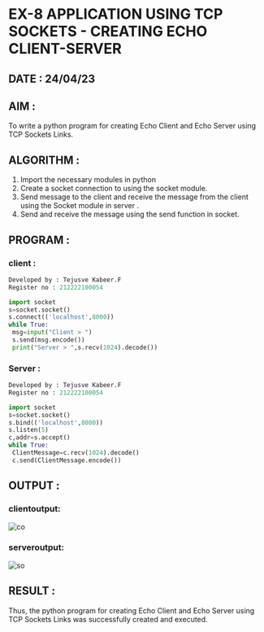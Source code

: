 # EX-8 APPLICATION USING TCP SOCKETS - CREATING ECHO CLIENT-SERVER

## DATE : 24/04/23

## AIM :
To write a python program for creating Echo Client and Echo Server using TCP
Sockets Links.

## ALGORITHM :
1. Import the necessary modules in python
2. Create a socket connection to using the socket module.
3. Send message to the client and receive the message from the client using the Socket module in
 server
 .
4. Send and receive the message using the send function in socket.

## PROGRAM :
### client :
```python
Developed by : Tejusve Kabeer.F
Register no : 212222100054

import socket
s=socket.socket()
s.connect(('localhost',8000))
while True:
 msg=input("Client > ")
 s.send(msg.encode())
 print("Server > ",s.recv(1024).decode())
```
### Server :
```python
Developed by : Tejusve Kabeer.F
Register no : 212222100054

import socket
s=socket.socket()
s.bind(('localhost',8000))
s.listen(5)
c,addr=s.accept()
while True:
 ClientMessage=c.recv(1024).decode()
 c.send(ClientMessage.encode())
```

## OUTPUT :

### clientoutput:
![co](https://github.com/Reebak04/EX-8/assets/118364993/f986b8c8-71cc-43b9-be1d-e168dc371d24)

### serveroutput:
![so](https://github.com/Reebak04/EX-8/assets/118364993/77e60f04-620a-4b32-9df0-dc899647d2e6)


## RESULT :
Thus, the python program for creating Echo Client and Echo Server using TCP Sockets Links
was successfully created and executed.
